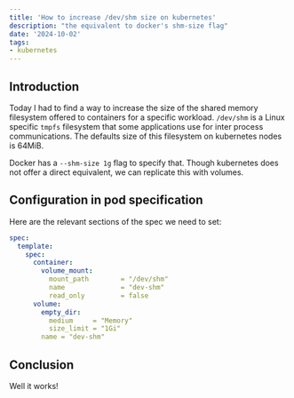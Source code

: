 ```yaml
---
title: 'How to increase /dev/shm size on kubernetes'
description: "the equivalent to docker's shm-size flag"
date: '2024-10-02'
tags:
- kubernetes
---
```


## Introduction

Today I had to find a way to increase the size of the shared memory filesystem offered to containers for a specific workload. `/dev/shm` is a Linux specific `tmpfs` filesystem that some applications use for inter process communications. The defaults size of this filesystem on kubernetes nodes is 64MiB.

Docker has a `--shm-size 1g` flag to specify that. Though kubernetes does not offer a direct equivalent, we can replicate this with volumes.

## Configuration in pod specification

Here are the relevant sections of the spec we need to set:
``` yaml
spec:
  template:
    spec:
      container:
        volume_mount:
          mount_path        = "/dev/shm"
          name              = "dev-shm"
          read_only         = false
      volume:
        empty_dir:
          medium     = "Memory"
          size_limit = "1Gi"
        name = "dev-shm"
```

## Conclusion

Well it works!
